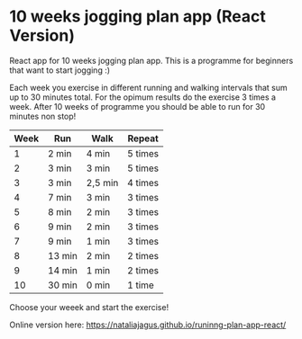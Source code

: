 # 10 weeks jogging plan app (React Version)

React app for 10 weeks jogging plan app. This is a programme for beginners that want to start jogging :)

Each week you exercise in different running and walking intervals that sum up to 30 minutes total. 
For the opimum results do the exercise 3 times a week.
After 10 weeks of programme you should be able to run for 30 minutes non stop!

Week | Run | Walk | Repeat
--- | --- | --- | ---
1 | 2 min| 4 min | 5 times
2 | 3 min| 3 min | 5 times
3 | 3 min| 2,5 min | 4 times
4 | 7 min| 3 min | 3 times
5 | 8 min| 2 min | 3 times
6 | 9 min| 2 min | 3 times
7 | 9 min| 1 min | 3 times
8 | 13 min| 2 min | 2 times
9 | 14 min| 1 min | 2 times
10 | 30 min| 0 min | 1 time


Choose your weeek and start the exercise!

Online version here: https://nataliajagus.github.io/runinng-plan-app-react/